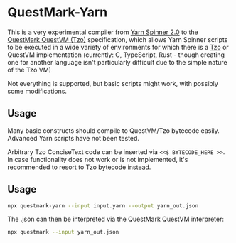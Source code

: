 # QuestMark-Yarn

This is a very experimental compiler from [Yarn Spinner 2.0](https://yarnspinner.dev/) to the [QuestMark QuestVM (Tzo)](https://github.com/jorisvddonk/questmark) specification, which allows Yarn Spinner scripts to be executed in a wide variety of environments for which there is a [Tzo](https://github.com/jorisvddonk/tzo) or QuestVM implementation (currently: C, TypeScript, Rust - though creating one for another language isn't particularly difficult due to the simple nature of the Tzo VM)

Not everything is supported, but basic scripts might work, with possibly some modifications.

## Usage

Many basic constructs should compile to QuestVM/Tzo bytecode easily. Advanced Yarn scripts have not been tested.

Arbitrary Tzo ConciseText code can be inserted via `<<$ BYTECODE_HERE >>`. In case functionality does not work or is not implemented, it's recommended to resort to Tzo bytecode instead.

## Usage

```sh
npx questmark-yarn --input input.yarn --output yarn_out.json
```

The .json can then be interpreted via the QuestMark QuestVM interpreter:

```sh
npx questmark --input yarn_out.json
```
